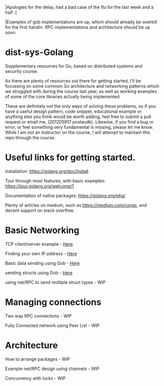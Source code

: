 |Apologies for the delay, had a bad case of the flu for the last week and a half :(

|Examples of gob implementations are up, which should already be overkill for the first handin. RPC implementations and architecture should be up soon.

# dist-sys-Golang
Supplementary resources for Go, based on distributed systems and security course.

As there are plenty of resources out there for getting started, I'll be focussing on some common Go architecture and networking patterns which we struggled with during the course last year, as well as working examples of some of the core libraries actually being implemented.

These are definitely not the only ways of solving these problems, so if you have a useful design pattern, code snippet, educational example or anything else you think would be worth adding, feel free to submit a pull request or email me, (201205917 postaudk). Likewise, if you find a bug or error, or feel something very fundamental is missing, please let me know. While I am not an instructor on the course, I will attempt to maintain this repo through the course.

# Useful links for getting started.
installation: https://golang.org/doc/install

Tour through most features, with basic examples: https://tour.golang.org/welcome/1

Documentation of native packages: https://golang.org/pkg/

Plenty of articles on medium, such as https://medium.com/rungo, and decent support on stack overflow.

# Basic Networking

TCP client/server example - [Here](Networking/tcpintro)

Finding your own IP address - [Here](Networking/findip)

Basic data sending using Gob - [Here](Networking/basicgob)

sending structs using Gob - [Here](Networking/structgob)

using net/RPC to send multiple struct types - WIP

# Managing connections
Two way RPC connections - WIP

Fully Connected network using Peer List - WIP

# Architecture

How to arrange packages - WIP

Example net/RPC design using channels - WIP

Concurrency with locks - WIP
